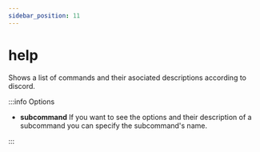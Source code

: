 ```yaml
---
sidebar_position: 11
---
```


# help

Shows a list of commands and their asociated descriptions according to discord.

:::info Options

- **subcommand** If you want to see the options and their description of a subcommand you can specify the subcommand's name.

:::
